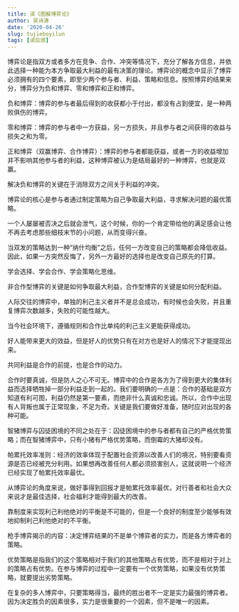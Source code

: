 ```yaml
---
title: 读《图解博弈论》
author: 吴诗涛
date: '2020-04-26'
slug: tujieboyilun
tags: [读后感]
---
```


博弈论是指双方或者多方在竞争、合作、冲突等情况下，充分了解各方信息，并依此选择一种能为本方争取最大利益的最有决策的理论。博弈论的概念中显示了博弈必须拥有的四个要素，即至少两个参与者、利益、策略和信息。按照博弈的结果来分，博弈分为负和博弈、零和博弈和正和博弈。

负和博弈：博弈的参与者最后得到的收获都小于付出，都没有占到便宜，是一种两败俱伤的博弈。

零和博弈：博弈的参与者中一方获益，另一方损失，并且参与者之间获得的收益与损失之和为零。

正和博弈（双赢博弈、合作博弈）：博弈的参与者都能获益，或者一方的收益增加并不影响其他参与者的利益，这种博弈被认为是结局最好的一种博弈，也就是双赢。

解决负和博弈的关键在于消除双方之间关于利益的冲突。

博弈论的核心是参与者通过制定策略为自己争取最大利益，寻求解决问题的最优策略。

一个人屡屡被否决之后就会泄气，这个时候，你的一个肯定带给他的满足感会让他不再去考虑那些细枝末节的小问题，从而变得兴奋。

当双发的策略达到一种“纳什均衡”之后，任何一方改变自己的策略都会降低收益。因此，如果一方突然反悔了，另外一方最好的选择也是改变自己原先的打算。

学会选择、学会合作、学会策略化思维。

非合作型博弈的关键是如何争取最大利益，合作型博弈的关键是如何分配利益。

人际交往的博弈中，单独的利己主义者并不是总会成功，有时候也会失败，并且重复博弈次数越多，失败的可能性越大。

当今社会环境下，遵循规则和合作比单纯的利己主义更能获得成功。

好人能带来更大的效益，但是好人的优势只有在对方也是好人的情况下才能提现出来。

共同利益是合作的前提，也是合作的动力。

合作时要真诚，但是防人之心不可无。博弈中的合作是各方为了得到更大的集体利益而选择牺牲掉一部分利益走到一起的。我们要明确的一点是：合作的基础是双方知道有利可图，利益仍然是第一要素，而绝非什么真诚和忠诚。所以，合作中出现有人背叛也属于正常现象，不足为奇。关键是我们要做好准备，随时应对出现的各种可能。

智猪博弈与囚徒困境的不同之处在于：囚徒困境中的参与者都有自己的严格优势策略；而在智猪博弈中，只有小猪有严格优势策略，而倒霉的大猪却没有。

帕累托效率准则：经济的效率体现于配置社会资源以改善人们的境况，特别要看资源是否已经被充分利用。如果想再改善任何人都必须损害别人，这就说明一个经济已经实现了帕累托效率最优。

从博弈论的角度来说，做好事得到回报才是帕累托效率最优，对行善者和社会大众来说才是最佳选择，社会福利才能得到最大的改善。

靠制度来实现利己利他绝对的平衡是不可能的，但是一个良好的制度至少能够有效地抑制利己利他绝对的不平衡。

枪手博弈揭示的内容：决定博弈结果的不是单个博弈者的实力，而是各方博弈者的策略。

优势策略是指我们的这个策略相对于我们的其他策略占有优势，而不是相对于对上的策略占有优势。在参与博弈的过程中一定要有一个优势策略，如果没有优势策略，就要提出劣势策略。

在复杂的多人博弈中，只要策略得当，最终的胜出者不一定是实力最强的博弈者。因为决定胜负的因素很多，实力是很重要的一个因素，但不是唯一的因素。
